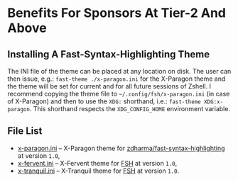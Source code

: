 # Benefits For Sponsors At Tier-2 And Above

## Installing A Fast-Syntax-Highlighting Theme

The INI file of the theme can be placed at any location on disk. The user can then issue, e.g.:
`fast-theme ./x-paragon.ini` for the X-Paragon theme and the theme will be set for current and for
all future sessions of Zshell. I recommend copying the theme file to `~/.config/fsh/x-paragon.ini`
(in case of X-Paragon) and then to use the `XDG:` shorthand, i.e.: `fast-theme XDG:x-paragon`. This
shorthand respects the `XDG_CONFIG_HOME` environment variable.

## File List

 - [x-paragon.ini](https://github.com/psprint/benefits-tier-2/blob/master/x-paragon.ini)
   – X-Paragon theme for
   [zdharma/fast-syntax-highlighting](https://github.com/zdharma/fast-syntax-highlighting)
   at version `1.0`,
 - [x-fervent.ini](https://github.com/psprint/benefits-tier-2/blob/master/x-fervent.ini)
   – X-Fervent theme for
   [FSH](https://github.com/zdharma/fast-syntax-highlighting) at version `1.0`,
 - [x-tranquil.ini](https://github.com/psprint/benefits-tier-2/blob/master/x-tranquil.ini)
   – X-Tranquil theme for
   [FSH](https://github.com/zdharma/fast-syntax-highlighting) at version `1.0`.
